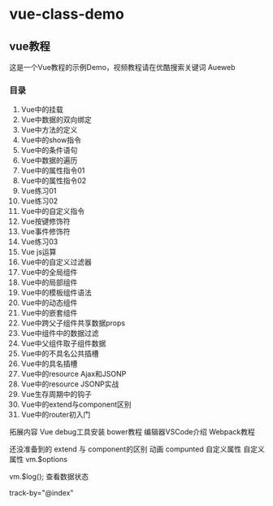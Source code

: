 # vue-class-demo
## vue教程
这是一个Vue教程的示例Demo，视频教程请在优酷搜索关键词 Aueweb 

### 目录
01. Vue中的挂载
02. Vue中数据的双向绑定
03. Vue中方法的定义
04. Vue中的show指令
05. Vue中的条件语句
06. Vue中数据的遍历
07. Vue中的属性指令01
08. Vue中的属性指令02
09. Vue练习01
10. Vue练习02
11. Vue中的自定义指令
12. Vue按键修饰符
13. Vue事件修饰符
14. Vue练习03
15. Vue js运算
16. Vue中的自定义过滤器
17. Vue中的全局组件
18. Vue中的局部组件
19. Vue中的模板组件语法
20. Vue中的动态组件
21. Vue中的嵌套组件
22. Vue中跨父子组件共享数据props
23. Vue中组件中的数据过滤
24. Vue中父组件取子组件数据
25. Vue中的不具名公共插槽
26. Vue中的具名插槽
27. Vue中的resource Ajax和JSONP
28. Vue中的resource JSONP实战
29. Vue生存周期中的钩子
30. Vue中的extend与component区别
31. Vue中的router初入门

拓展内容
Vue debug工具安装
bower教程
编辑器VSCode介绍
Webpack教程

还没准备到的
extend 与 component的区别
动画
compunted 自定义属性
自定义属性 vm.$options

vm.$log(); 查看数据状态

track-by="@index"

